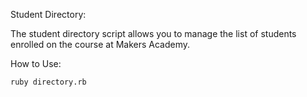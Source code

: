 Student Directory:

The student directory script allows you to manage the list of students enrolled on the course at Makers Academy.

How to Use:

```shell
ruby directory.rb
```